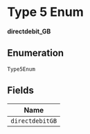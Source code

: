 
# Type 5 Enum

**directdebit_GB**

## Enumeration

`Type5Enum`

## Fields

| Name |
|  --- |
| `directdebitGB` |

